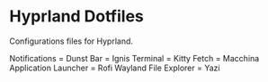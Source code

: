 # Hyprland Dotfiles

Configurations files for Hyprland.

  Notifications = Dunst 
  Bar = Ignis 
  Terminal = Kitty
  Fetch = Macchina
  Application Launcher = Rofi Wayland 
  File Explorer = Yazi


